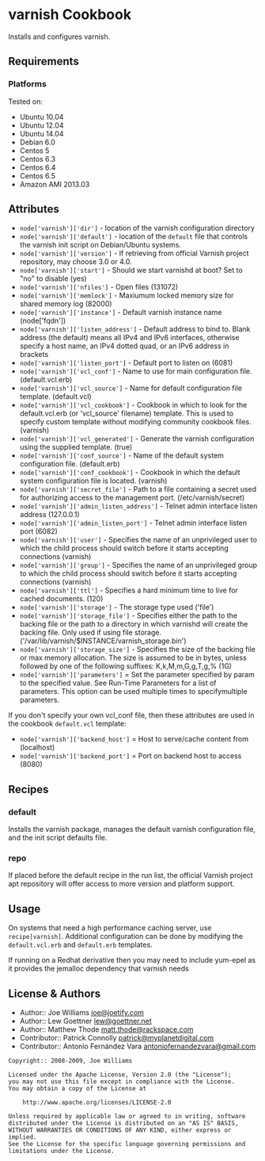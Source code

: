 varnish Cookbook
================
Installs and configures varnish.


Requirements
------------
### Platforms

Tested on:

* Ubuntu 10.04
* Ubuntu 12.04
* Ubuntu 14.04
* Debian 6.0
* Centos 5
* Centos 6.3
* Centos 6.4
* Centos 6.5
* Amazon AMI 2013.03

Attributes
----------
* `node['varnish']['dir']` - location of the varnish configuration
  directory
* `node['varnish']['default']` - location of the `default` file that
  controls the varnish init script on Debian/Ubuntu systems.
* `node['varnish']['version']` - If retrieving from official Varnish project repository, may choose 3.0 or 4.0.
* `node['varnish']['start']` - Should we start varnishd at boot?  Set to "no" to disable (yes)
* `node['varnish']['nfiles']` -  Open files (131072)
* `node['varnish']['memlock']` -  Maxiumum locked memory size for shared memory log (82000)
* `node['varnish']['instance']` - Default varnish instance name (node['fqdn'])
* `node['varnish']['listen_address']` -  Default address to bind to. Blank address (the default) means all IPv4 and IPv6 interfaces, otherwise specify a host name, an IPv4 dotted quad, or an IPv6 address in brackets
* `node['varnish']['listen_port']` - Default port to listen on (6081)
* `node['varnish']['vcl_conf']` - Name to use for main configuration file. (default.vcl.erb)
* `node['varnish']['vcl_source']` - Name for default configuration file template. (default.vcl)
* `node['varnish']['vcl_cookbook']` - Cookbook in which to look for the default.vcl.erb (or 'vcl_source' filename) template. This is used to specify custom template without modifying community cookbook files. (varnish)
* `node['varnish']['vcl_generated']` - Generate the varnish configuration using the supplied template. (true)
* `node['varnish']['conf_source']` - Name of the default system configuration file. (default.erb)
* `node['varnish']['conf_cookbook']` - Cookbook in which the default system configuration file is located. (varnish)
* `node['varnish']['secret_file']` - Path to a file containing a secret used for authorizing access to the management port. (/etc/varnish/secret)
* `node['varnish']['admin_listen_address']` - Telnet admin interface listen address (127.0.0.1)
* `node['varnish']['admin_listen_port']` - Telnet admin interface listen port (6082)
* `node['varnish']['user']` - Specifies the name of an unprivileged user to which the child process should switch before it starts  accepting  connections (varnish)
* `node['varnish']['group']` - Specifies  the name of an unprivileged group to which the child process should switch before it starts accepting connections (varnish)
* `node['varnish']['ttl']` - Specifies  a hard minimum time to live for cached documents. (120)
* `node['varnish']['storage']` - The storage type used ('file')
* `node['varnish']['storage_file']` -  Specifies either the path to the backing file or the path to a directory in which varnishd will create the backing file. Only used if using file storage. ('/var/lib/varnish/$INSTANCE/varnish_storage.bin')
* `node['varnish']['storage_size']` -  Specifies the size of the backing file or max memory allocation.  The size is assumed to be in bytes, unless followed by one of the following suffixes: K,k,M,m,G,g,T,g,% (1G)
* `node['varnish']['parameters']` = Set the parameter specified by param to the specified value. See Run-Time Parameters for a list of parameters. This option can be used multiple times to specifymultiple parameters.

If you don't specify your own vcl_conf file, then these attributes are used in the cookbook `default.vcl` template:

* `node['varnish']['backend_host']` = Host to serve/cache content from (localhost)
* `node['varnish']['backend_port']` = Port on backend host to access (8080)


Recipes
-------
### default
Installs the varnish package, manages the default varnish configuration file, and the init script defaults file.

### repo
If placed before the default recipe in the run list, the official Varnish project apt repository will offer access to more version and platform support.

Usage
-----
On systems that need a high performance caching server, use `recipe[varnish]`. Additional configuration can be done by modifying the `default.vcl.erb` and `default.erb` templates.

If running on a Redhat derivative then you may need to include yum-epel as it provides the jemalloc dependency that varnish needs

License & Authors
-----------------
- Author:: Joe Williams <joe@joetify.com>
- Author:: Lew Goettner <lew@goettner.net>
- Author:: Matthew Thode <matt.thode@rackspace.com>
- Contributor:: Patrick Connolly <patrick@myplanetdigital.com>
- Contributor:: Antonio Fernández Vara <antoniofernandezvara@gmail.com>

```text
Copyright:: 2008-2009, Joe Williams

Licensed under the Apache License, Version 2.0 (the "License");
you may not use this file except in compliance with the License.
You may obtain a copy of the License at

    http://www.apache.org/licenses/LICENSE-2.0

Unless required by applicable law or agreed to in writing, software
distributed under the License is distributed on an "AS IS" BASIS,
WITHOUT WARRANTIES OR CONDITIONS OF ANY KIND, either express or implied.
See the License for the specific language governing permissions and
limitations under the License.
```
